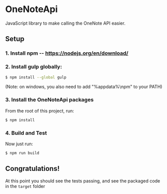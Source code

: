 # OneNoteApi
JavaScript library to make calling the OneNote API easier.

## Setup
### 1. Install npm -- https://nodejs.org/en/download/

### 2. Install gulp globally:
```sh
$ npm install --global gulp
```
(Note: on windows, you also need to add "%appdata%\npm" to your PATH)

### 3. Install the OneNoteApi packages
From the root of this project, run:
```sh
$ npm install
```

### 4. Build and Test
Now just run:
```sh
$ npm run build
```

## Congratulations!
At this point you should see the tests passing, and see the packaged code in the `target` folder